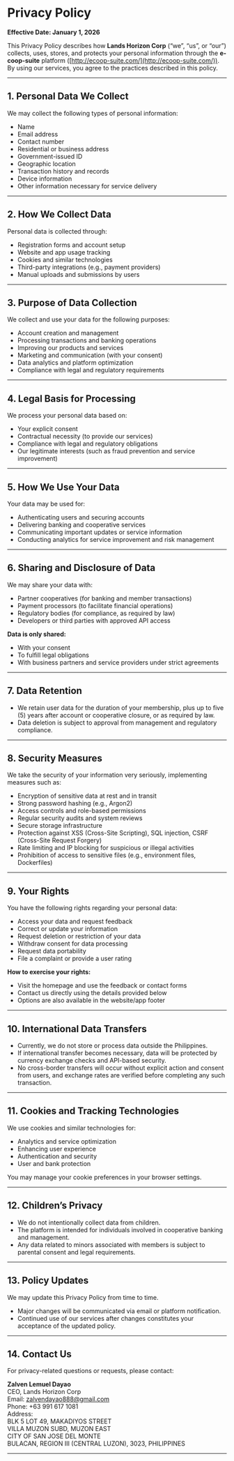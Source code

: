 # Privacy Policy

**Effective Date: January 1, 2026**

This Privacy Policy describes how **Lands Horizon Corp** (“we”, “us”, or “our”) collects, uses, stores, and protects your personal information through the **e-coop-suite** platform ([http://ecoop-suite.com/](http://ecoop-suite.com/)). By using our services, you agree to the practices described in this policy.

---

## 1. Personal Data We Collect

We may collect the following types of personal information:

- Name
- Email address
- Contact number
- Residential or business address
- Government-issued ID
- Geographic location
- Transaction history and records
- Device information
- Other information necessary for service delivery

---

## 2. How We Collect Data

Personal data is collected through:

- Registration forms and account setup
- Website and app usage tracking
- Cookies and similar technologies
- Third-party integrations (e.g., payment providers)
- Manual uploads and submissions by users

---

## 3. Purpose of Data Collection

We collect and use your data for the following purposes:

- Account creation and management
- Processing transactions and banking operations
- Improving our products and services
- Marketing and communication (with your consent)
- Data analytics and platform optimization
- Compliance with legal and regulatory requirements

---

## 4. Legal Basis for Processing

We process your personal data based on:

- Your explicit consent
- Contractual necessity (to provide our services)
- Compliance with legal and regulatory obligations
- Our legitimate interests (such as fraud prevention and service improvement)

---

## 5. How We Use Your Data

Your data may be used for:

- Authenticating users and securing accounts
- Delivering banking and cooperative services
- Communicating important updates or service information
- Conducting analytics for service improvement and risk management

---

## 6. Sharing and Disclosure of Data

We may share your data with:

- Partner cooperatives (for banking and member transactions)
- Payment processors (to facilitate financial operations)
- Regulatory bodies (for compliance, as required by law)
- Developers or third parties with approved API access

**Data is only shared:**

- With your consent
- To fulfill legal obligations
- With business partners and service providers under strict agreements

---

## 7. Data Retention

- We retain user data for the duration of your membership, plus up to five (5) years after account or cooperative closure, or as required by law.
- Data deletion is subject to approval from management and regulatory compliance.

---

## 8. Security Measures

We take the security of your information very seriously, implementing measures such as:

- Encryption of sensitive data at rest and in transit
- Strong password hashing (e.g., Argon2)
- Access controls and role-based permissions
- Regular security audits and system reviews
- Secure storage infrastructure
- Protection against XSS (Cross-Site Scripting), SQL injection, CSRF (Cross-Site Request Forgery)
- Rate limiting and IP blocking for suspicious or illegal activities
- Prohibition of access to sensitive files (e.g., environment files, Dockerfiles)

---

## 9. Your Rights

You have the following rights regarding your personal data:

- Access your data and request feedback
- Correct or update your information
- Request deletion or restriction of your data
- Withdraw consent for data processing
- Request data portability
- File a complaint or provide a user rating

**How to exercise your rights:**

- Visit the homepage and use the feedback or contact forms
- Contact us directly using the details provided below
- Options are also available in the website/app footer

---

## 10. International Data Transfers

- Currently, we do not store or process data outside the Philippines.
- If international transfer becomes necessary, data will be protected by currency exchange checks and API-based security.
- No cross-border transfers will occur without explicit action and consent from users, and exchange rates are verified before completing any such transaction.

---

## 11. Cookies and Tracking Technologies

We use cookies and similar technologies for:

- Analytics and service optimization
- Enhancing user experience
- Authentication and security
- User and bank protection

You may manage your cookie preferences in your browser settings.

---

## 12. Children’s Privacy

- We do not intentionally collect data from children.
- The platform is intended for individuals involved in cooperative banking and management.
- Any data related to minors associated with members is subject to parental consent and legal requirements.

---

## 13. Policy Updates

We may update this Privacy Policy from time to time.

- Major changes will be communicated via email or platform notification.
- Continued use of our services after changes constitutes your acceptance of the updated policy.

---

## 14. Contact Us

For privacy-related questions or requests, please contact:

**Zalven Lemuel Dayao**  
CEO, Lands Horizon Corp  
Email: zalvendayao888@gmail.com  
Phone: +63 991 617 1081  
Address:  
BLK 5 LOT 49, MAKADIYOS STREET  
VILLA MUZON SUBD, MUZON EAST  
CITY OF SAN JOSE DEL MONTE  
BULACAN, REGION III (CENTRAL LUZON), 3023, PHILIPPINES

---
